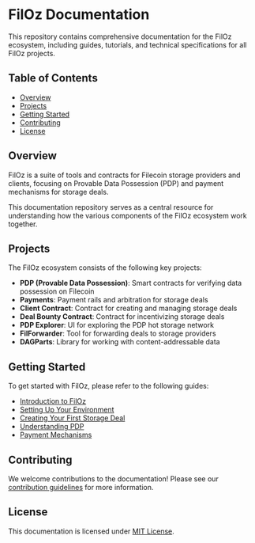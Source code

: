 # FilOz Documentation

This repository contains comprehensive documentation for the FilOz ecosystem, including guides, tutorials, and technical specifications for all FilOz projects.

## Table of Contents

- [Overview](#overview)
- [Projects](#projects)
- [Getting Started](#getting-started)
- [Contributing](#contributing)
- [License](#license)

## Overview

FilOz is a suite of tools and contracts for Filecoin storage providers and clients, focusing on Provable Data Possession (PDP) and payment mechanisms for storage deals.

This documentation repository serves as a central resource for understanding how the various components of the FilOz ecosystem work together.

## Projects

The FilOz ecosystem consists of the following key projects:

- **PDP (Provable Data Possession)**: Smart contracts for verifying data possession on Filecoin
- **Payments**: Payment rails and arbitration for storage deals
- **Client Contract**: Contract for creating and managing storage deals
- **Deal Bounty Contract**: Contract for incentivizing storage deals
- **PDP Explorer**: UI for exploring the PDP hot storage network
- **FilForwarder**: Tool for forwarding deals to storage providers
- **DAGParts**: Library for working with content-addressable data

## Getting Started

To get started with FilOz, please refer to the following guides:

- [Introduction to FilOz](docs/introduction.md)
- [Setting Up Your Environment](docs/setup.md)
- [Creating Your First Storage Deal](docs/first-deal.md)
- [Understanding PDP](docs/pdp-overview.md)
- [Payment Mechanisms](docs/payments.md)

## Contributing

We welcome contributions to the documentation! Please see our [contribution guidelines](docs/contributing.md) for more information.

## License

This documentation is licensed under [MIT License](LICENSE).
